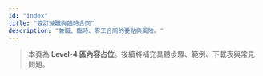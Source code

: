 ```yaml
---
id: "index"
title: "簽訂兼職與臨時合同"
description: "兼職、臨時、零工合同的要點與風險。"
---
```


> 本頁為 **Level-4 區內容占位**。後續將補充具體步驟、範例、下載表與常見問題。
